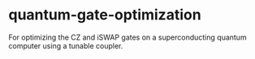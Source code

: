 # quantum-gate-optimization
For optimizing the CZ and iSWAP gates on a superconducting quantum computer using a tunable coupler.